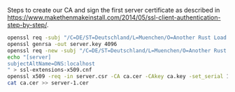 Steps to create our CA and sign the first server certificate as described in <https://www.makethenmakeinstall.com/2014/05/ssl-client-authentication-step-by-step/>.

```bash
openssl req -subj "/C=DE/ST=Deutschland/L=Muenchen/O=Another Rust Load Balancer/CN=root" -newkey rsa:4096 -keyform PEM -keyout ca.key -x509 -days 3650 -outform PEM -out ca.cer -nodes
openssl genrsa -out server.key 4096
openssl req -new -subj "/C=DE/ST=Deutschland/L=Muenchen/O=Another Rust Load Balancer/CN=localhost" -addext "subjectAltName=DNS:localhost" -key server.key -out server.csr -sha256
echo "[server]
subjectAltName=DNS:localhost
" > ssl-extensions-x509.cnf
openssl x509 -req -in server.csr -CA ca.cer -CAkey ca.key -set_serial 1 -extensions server -days 1024 -outform PEM -out server-1.cer -sha256 -extfile ssl-extensions-x509.cnf
cat ca.cer >> server-1.cer
```
